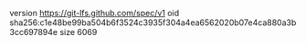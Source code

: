 version https://git-lfs.github.com/spec/v1
oid sha256:c1e48be99ba504b6f3524c3935f304a4ea6562020b07e4ca880a3b3cc697894e
size 6069
